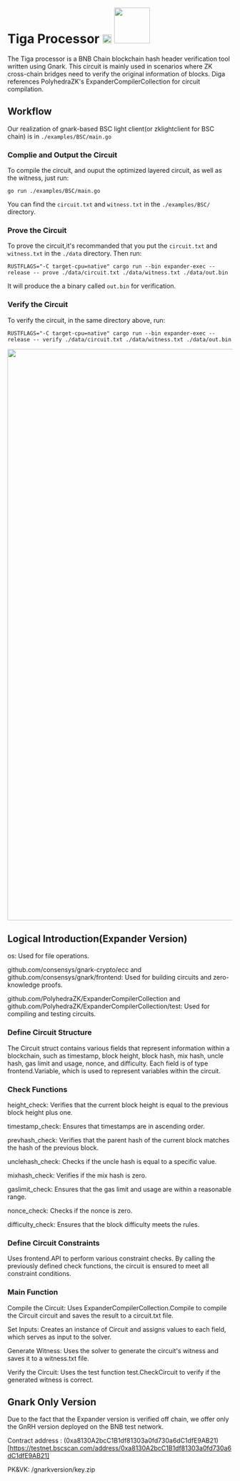 # Tiga Processor <img src="https://github.com/ZeroBase-Pro/Tiga-Processor/blob/main/bnb.png" width="20" > <img src="https://github.com/ZeroBase-Pro/Tiga-Processor/blob/main/poly.svg" width="80" >


The Tiga processor is a BNB Chain blockchain hash header verification tool written using Gnark. This circuit is mainly used in scenarios where ZK cross-chain bridges need to verify the original information of blocks. Diga references PolyhedraZK's ExpanderCompilerCollection for circuit compilation.


## Workflow

Our realization of gnark-based BSC light client(or zklightclient for BSC chain) is in ``./examples/BSC/main.go``


### Complie and Output the Circuit 

To compile the circuit, and ouput the optimized layered circuit, as well as the witness, just run:

```
go run ./examples/BSC/main.go
```

You can find the ``circuit.txt`` and ``witness.txt`` in the ``./examples/BSC/`` directory.


### Prove the Circuit

To prove the circuit,it's recommanded that you put the ``circuit.txt`` and ``witness.txt`` in the ``./data`` directory. Then run:

```
RUSTFLAGS="-C target-cpu=native" cargo run --bin expander-exec --release -- prove ./data/circuit.txt ./data/witness.txt ./data/out.bin
```

It will produce the a binary called ``out.bin`` for verification.

### Verify the Circuit

To verify the circuit, in the same directory above, run:

```
RUSTFLAGS="-C target-cpu=native" cargo run --bin expander-exec --release -- verify ./data/circuit.txt ./data/witness.txt ./data/out.bin
```

<img src="https://github.com/ZeroBase-Pro/Tiga-Processor/blob/main/ok.png" width="1280" >

## Logical Introduction(Expander Version)

os: Used for file operations.

github.com/consensys/gnark-crypto/ecc and github.com/consensys/gnark/frontend: Used for building circuits and zero-knowledge proofs.

github.com/PolyhedraZK/ExpanderCompilerCollection and github.com/PolyhedraZK/ExpanderCompilerCollection/test: Used for compiling and testing circuits.

### Define Circuit Structure

The Circuit struct contains various fields that represent information within a blockchain, such as timestamp, block height, block hash, mix hash, uncle hash, gas limit and usage, nonce, and difficulty.
Each field is of type frontend.Variable, which is used to represent variables within the circuit.

### Check Functions

height_check: Verifies that the current block height is equal to the previous block height plus one.

timestamp_check: Ensures that timestamps are in ascending order.

prevhash_check: Verifies that the parent hash of the current block matches the hash of the previous block.

unclehash_check: Checks if the uncle hash is equal to a specific value.

mixhash_check: Verifies if the mix hash is zero.

gaslimit_check: Ensures that the gas limit and usage are within a reasonable range.

nonce_check: Checks if the nonce is zero.

difficulty_check: Ensures that the block difficulty meets the rules.

### Define Circuit Constraints

Uses frontend.API to perform various constraint checks. By calling the previously defined check functions, the circuit is ensured to meet all constraint conditions.

### Main Function

Compile the Circuit: Uses ExpanderCompilerCollection.Compile to compile the Circuit circuit and saves the result to a circuit.txt file.

Set Inputs: Creates an instance of Circuit and assigns values to each field, which serves as input to the solver.

Generate Witness: Uses the solver to generate the circuit's witness and saves it to a witness.txt file.

Verify the Circuit: Uses the test function test.CheckCircuit to verify if the generated witness is correct.

## Gnark Only Version

Due to the fact that the Expander version is verified off chain, we offer only the GnRH version deployed on the BNB test network.

Contract address : (0xa8130A2bcC1B1df81303a0fd730a6dC1dfE9AB21)[https://testnet.bscscan.com/address/0xa8130A2bcC1B1df81303a0fd730a6dC1dfE9AB21]

PK&VK: /gnarkversion/key.zip



